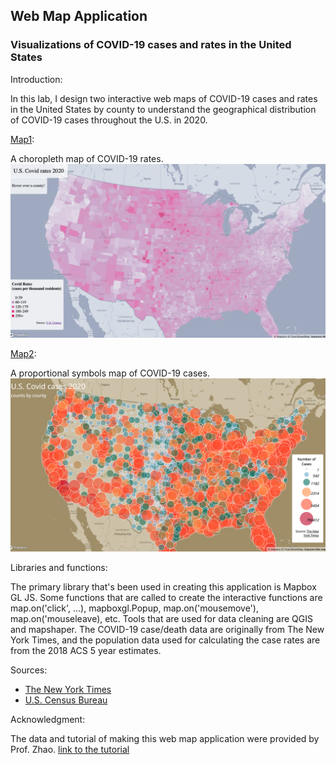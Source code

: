 ## Web Map Application
### Visualizations of COVID-19 cases and rates in the United States
Introduction:

In this lab, I design two interactive web maps of COVID-19 cases and rates in the United States by county to understand the geographical distribution of COVID-19 cases throughout the U.S. in 2020. 

[Map1]:

A choropleth map of COVID-19 rates. 
![](img/map1.png)

[Map2]:

A proportional symbols map of COVID-19 cases.
![](img/map2.png)

Libraries and functions:

The primary library that's been used in creating this application is Mapbox GL JS. Some functions that are called to create the interactive functions are map.on('click', ...), mapboxgl.Popup, map.on('mousemove'), map.on('mouseleave), etc. Tools that are used for data cleaning are QGIS and mapshaper. The COVID-19 case/death data are originally from The New York Times, and the population data used for calculating the case rates are from the 2018 ACS 5 year estimates.

Sources: 
- [The New York Times]
- [U.S. Census Bureau]

Acknowledgment:

The data and tutorial of making this web map application were provided by Prof. Zhao. [link to the tutorial]


 [Map1]: https://wendybw.github.io/webmap_application/map1.html
 [Map2]: https://wendybw.github.io/webmap_application/map2.html
 [The New York Times]: https://github.com/nytimes/covid-19-data/blob/43d32dde2f87bd4dafbb7d23f5d9e878124018b8/live/us-counties.csv
 [U.S. Census Bureau]: https://data.census.gov/table/ACSDP5Y2018.DP05?g=0100000US$050000&d=ACS%205-Year%20Estimates%20Data%20Profiles&hidePreview=true 
[link to the tutorial]: https://github.com/jakobzhao/geog458/tree/master/labs/lab03
